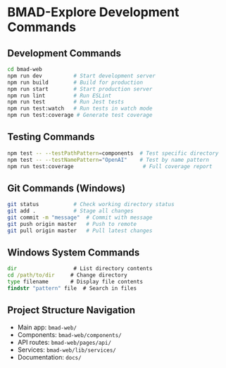 # BMAD-Explore Development Commands

## Development Commands
```bash
cd bmad-web
npm run dev          # Start development server
npm run build        # Build for production
npm run start        # Start production server
npm run lint         # Run ESLint
npm run test         # Run Jest tests
npm run test:watch   # Run tests in watch mode
npm run test:coverage # Generate test coverage
```

## Testing Commands
```bash
npm test -- --testPathPattern=components  # Test specific directory
npm test -- --testNamePattern="OpenAI"    # Test by name pattern
npm run test:coverage                      # Full coverage report
```

## Git Commands (Windows)
```bash
git status           # Check working directory status
git add .            # Stage all changes
git commit -m "message"  # Commit with message
git push origin master   # Push to remote
git pull origin master   # Pull latest changes
```

## Windows System Commands
```cmd
dir                  # List directory contents
cd /path/to/dir     # Change directory
type filename       # Display file contents
findstr "pattern" file  # Search in files
```

## Project Structure Navigation
- Main app: `bmad-web/`
- Components: `bmad-web/components/`
- API routes: `bmad-web/pages/api/`
- Services: `bmad-web/lib/services/`
- Documentation: `docs/`